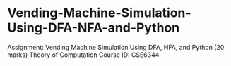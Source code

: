 # Vending-Machine-Simulation-Using-DFA-NFA-and-Python
Assignment: Vending Machine Simulation Using DFA, NFA,  and Python (20 marks)  Theory of Computation  Course ID: CSE6344 
